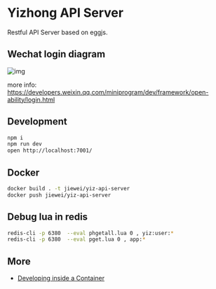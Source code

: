 # Yizhong API Server

Restful API Server based on eggjs.

## Wechat login diagram

![img](https://res.wx.qq.com/wxdoc/dist/assets/img/api-login.2fcc9f35.jpg)

more info: https://developers.weixin.qq.com/miniprogram/dev/framework/open-ability/login.html

## Development

```sh
npm i
npm run dev
open http://localhost:7001/
```

## Docker

```sh
docker build . -t jiewei/yiz-api-server
docker push jiewei/yiz-api-server
```

## Debug lua in redis

```sh
redis-cli -p 6380  --eval phgetall.lua 0 , yiz:user:*
redis-cli -p 6380  --eval pget.lua 0 , app:*
```

## More

* [Developing inside a Container]


[egg]: https://eggjs.org
[Developing inside a Container]: https://code.visualstudio.com/docs/remote/containers
